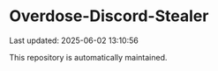 # Overdose-Discord-Stealer

Last updated: 2025-06-02 13:10:56

This repository is automatically maintained.

